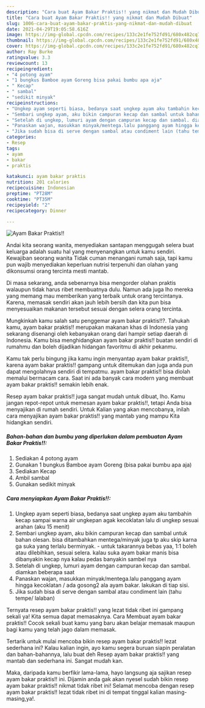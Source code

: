 ```yaml
---
description: "Cara buat Ayam Bakar Praktis!! yang nikmat dan Mudah Dibuat"
title: "Cara buat Ayam Bakar Praktis!! yang nikmat dan Mudah Dibuat"
slug: 1006-cara-buat-ayam-bakar-praktis-yang-nikmat-dan-mudah-dibuat
date: 2021-04-29T19:05:58.616Z
image: https://img-global.cpcdn.com/recipes/133c2e1fe752fd91/680x482cq70/ayam-bakar-praktis-foto-resep-utama.jpg
thumbnail: https://img-global.cpcdn.com/recipes/133c2e1fe752fd91/680x482cq70/ayam-bakar-praktis-foto-resep-utama.jpg
cover: https://img-global.cpcdn.com/recipes/133c2e1fe752fd91/680x482cq70/ayam-bakar-praktis-foto-resep-utama.jpg
author: Ray Burke
ratingvalue: 3.3
reviewcount: 13
recipeingredient:
- "4 potong ayam"
- "1 bungkus Bamboe ayam Goreng bisa pakai bumbu apa aja"
- " Kecap"
- " sambal"
- "sedikit minyak"
recipeinstructions:
- "Ungkep ayam seperti biasa, bedanya saat ungkep ayam aku tambahin kecap sampai warna air ungkepan agak kecoklatan lalu di ungkep sesuai arahan (aku 15 menit)"
- "Sembari ungkep ayam, aku bikin campuran kecap dan sambal untuk bahan olesan. bisa ditambahkan mentega/minyak juga tp aku skip karna ga suka yang terlalu berminyak.  untuk takarannya bebas yaa, 1:1 boleh atau dilebihkan, sesuai selera. kalau suka ayam bakar manis bisa dibanyakin kecap nya kalau pedas banyakin sambel nya"
- "Setelah di ungkep, lumuri ayam dengan campuran kecap dan sambal. diamkan beberapa saat"
- "Panaskan wajan, masukkan minyak/mentega.lalu panggang ayam hingga kecoklatan / ada gosong2 ala ayam bakar. lakukan di tiap sisi."
- "Jika sudah bisa di serve dengan sambal atau condiment lain (tahu tempe/ lalaban)"
categories:
- Resep
tags:
- ayam
- bakar
- praktis

katakunci: ayam bakar praktis 
nutrition: 201 calories
recipecuisine: Indonesian
preptime: "PT28M"
cooktime: "PT35M"
recipeyield: "2"
recipecategory: Dinner

---
```



![Ayam Bakar Praktis!!](https://img-global.cpcdn.com/recipes/133c2e1fe752fd91/680x482cq70/ayam-bakar-praktis-foto-resep-utama.jpg)

Andai kita seorang wanita, menyediakan santapan menggugah selera buat keluarga adalah suatu hal yang menyenangkan untuk kamu sendiri. Kewajiban seorang  wanita Tidak cuman menangani rumah saja, tapi kamu pun wajib menyediakan keperluan nutrisi terpenuhi dan olahan yang dikonsumsi orang tercinta mesti mantab.

Di masa  sekarang, anda sebenarnya bisa mengorder olahan praktis walaupun tidak harus ribet membuatnya dulu. Namun ada juga lho mereka yang memang mau memberikan yang terbaik untuk orang tercintanya. Karena, memasak sendiri akan jauh lebih bersih dan kita pun bisa menyesuaikan makanan tersebut sesuai dengan selera orang tercinta. 



Mungkinkah kamu salah satu penggemar ayam bakar praktis!!?. Tahukah kamu, ayam bakar praktis!! merupakan makanan khas di Indonesia yang sekarang disenangi oleh kebanyakan orang dari hampir setiap daerah di Indonesia. Kamu bisa menghidangkan ayam bakar praktis!! buatan sendiri di rumahmu dan boleh dijadikan hidangan favoritmu di akhir pekanmu.

Kamu tak perlu bingung jika kamu ingin menyantap ayam bakar praktis!!, karena ayam bakar praktis!! gampang untuk ditemukan dan juga anda pun dapat mengolahnya sendiri di tempatmu. ayam bakar praktis!! bisa diolah memalui bermacam cara. Saat ini ada banyak cara modern yang membuat ayam bakar praktis!! semakin lebih enak.

Resep ayam bakar praktis!! juga sangat mudah untuk dibuat, lho. Kamu jangan repot-repot untuk memesan ayam bakar praktis!!, tetapi Anda bisa menyajikan di rumah sendiri. Untuk Kalian yang akan mencobanya, inilah cara menyajikan ayam bakar praktis!! yang mantab yang mampu Kita hidangkan sendiri.

<!--inarticleads1-->

##### Bahan-bahan dan bumbu yang diperlukan dalam pembuatan Ayam Bakar Praktis!!:

1. Sediakan 4 potong ayam
1. Gunakan 1 bungkus Bamboe ayam Goreng (bisa pakai bumbu apa aja)
1. Sediakan  Kecap
1. Ambil  sambal
1. Gunakan sedikit minyak




<!--inarticleads2-->

##### Cara menyiapkan Ayam Bakar Praktis!!:

1. Ungkep ayam seperti biasa, bedanya saat ungkep ayam aku tambahin kecap sampai warna air ungkepan agak kecoklatan lalu di ungkep sesuai arahan (aku 15 menit)
1. Sembari ungkep ayam, aku bikin campuran kecap dan sambal untuk bahan olesan. bisa ditambahkan mentega/minyak juga tp aku skip karna ga suka yang terlalu berminyak.  - untuk takarannya bebas yaa, 1:1 boleh atau dilebihkan, sesuai selera. kalau suka ayam bakar manis bisa dibanyakin kecap nya kalau pedas banyakin sambel nya
1. Setelah di ungkep, lumuri ayam dengan campuran kecap dan sambal. diamkan beberapa saat
1. Panaskan wajan, masukkan minyak/mentega.lalu panggang ayam hingga kecoklatan / ada gosong2 ala ayam bakar. lakukan di tiap sisi.
1. Jika sudah bisa di serve dengan sambal atau condiment lain (tahu tempe/ lalaban)




Ternyata resep ayam bakar praktis!! yang lezat tidak ribet ini gampang sekali ya! Kita semua dapat memasaknya. Cara Membuat ayam bakar praktis!! Cocok sekali buat kamu yang baru akan belajar memasak maupun bagi kamu yang telah jago dalam memasak.

Tertarik untuk mulai mencoba bikin resep ayam bakar praktis!! lezat sederhana ini? Kalau kalian ingin, ayo kamu segera buruan siapin peralatan dan bahan-bahannya, lalu buat deh Resep ayam bakar praktis!! yang mantab dan sederhana ini. Sangat mudah kan. 

Maka, daripada kamu berfikir lama-lama, hayo langsung aja sajikan resep ayam bakar praktis!! ini. Dijamin anda gak akan nyesel sudah bikin resep ayam bakar praktis!! nikmat tidak ribet ini! Selamat mencoba dengan resep ayam bakar praktis!! lezat tidak ribet ini di tempat tinggal kalian masing-masing,ya!.

